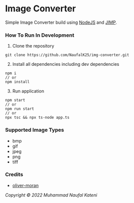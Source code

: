 # Image Converter

Simple Image Converter build using [NodeJS](https://nodejs.org/en/) and [JIMP](https://github.com/oliver-moran/jimp).

### How To Run In Development

1. Clone the repository

```
git clone https://github.com/NaufalK25/img-converter.git
```

2. Install all dependencies including dev dependencies

```
npm i
// or
npm install
```

3. Run application

```
npm start
// or
npm run start
// or
npx tsc && npx ts-node app.ts
```

### Supported Image Types

-   bmp
-   gif
-   jpeg
-   png
-   tiff

### Credits

-   [oliver-moran](https://github.com/oliver-moran)

_Copyright © 2022 Muhammad Naufal Kateni_
